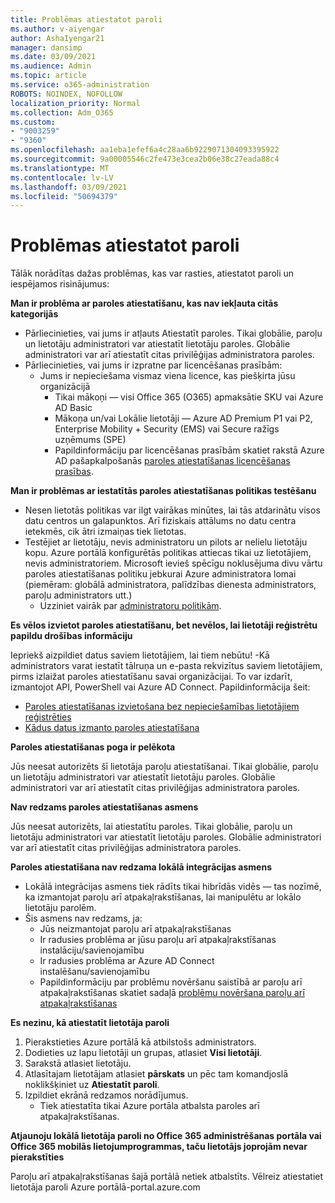 ```yaml
---
title: Problēmas atiestatot paroli
ms.author: v-aiyengar
author: AshaIyengar21
manager: dansimp
ms.date: 03/09/2021
ms.audience: Admin
ms.topic: article
ms.service: o365-administration
ROBOTS: NOINDEX, NOFOLLOW
localization_priority: Normal
ms.collection: Adm_O365
ms.custom:
- "9003259"
- "9360"
ms.openlocfilehash: aa1eba1efef6a4c28aa6b9229071304093395922
ms.sourcegitcommit: 9a00005546c2fe473e3cea2b06e38c27eada88c4
ms.translationtype: MT
ms.contentlocale: lv-LV
ms.lasthandoff: 03/09/2021
ms.locfileid: "50694379"
---
```

# <a name="problems-resetting-password"></a>Problēmas atiestatot paroli

Tālāk norādītas dažas problēmas, kas var rasties, atiestatot paroli un iespējamos risinājumus:

**Man ir problēma ar paroles atiestatīšanu, kas nav iekļauta citās kategorijās**

- Pārliecinieties, vai jums ir atļauts Atiestatīt paroles. Tikai globālie, paroļu un lietotāju administratori var atiestatīt lietotāju paroles. Globālie administratori var arī atiestatīt citas privilēģijas administratora paroles.
- Pārliecinieties, vai jums ir izpratne par licencēšanas prasībām:
    - Jums ir nepieciešama vismaz viena licence, kas piešķirta jūsu organizācijā
        - Tikai mākoņi — visi Office 365 (O365) apmaksātie SKU vai Azure AD Basic
        - Mākoņa un/vai Lokālie lietotāji — Azure AD Premium P1 vai P2, Enterprise Mobility + Security (EMS) vai Secure ražīgs uzņēmums (SPE)
        - Papildinformāciju par licencēšanas prasībām skatiet rakstā Azure AD pašapkalpošanās [paroles atiestatīšanas licencēšanas prasības](https://docs.microsoft.com/azure/active-directory/active-directory-passwords-licensing?WT.mc_id=Portal-Microsoft_Azure_Support).

**Man ir problēmas ar iestatītās paroles atiestatīšanas politikas testēšanu**

- Nesen lietotās politikas var ilgt vairākas minūtes, lai tās atdarinātu visos datu centros un galapunktos. Arī fiziskais attālums no datu centra ietekmēs, cik ātri izmaiņas tiek lietotas.
- Testējiet ar lietotāju, nevis administratoru un pilots ar nelielu lietotāju kopu. Azure portālā konfigurētās politikas attiecas tikai uz lietotājiem, nevis administratoriem. Microsoft ievieš spēcīgu noklusējuma divu vārtu paroles atiestatīšanas politiku jebkurai Azure administratora lomai (piemēram: globālā administratora, palīdzības dienesta administrators, paroļu administrators utt.)
    - Uzziniet vairāk par [administratoru politikām](https://docs.microsoft.com/azure/active-directory/active-directory-passwords-policy?WT.mc_id=Portal-Microsoft_Azure_Support#administrator-password-policy-differences).

**Es vēlos izvietot paroles atiestatīšanu, bet nevēlos, lai lietotāji reģistrētu papildu drošības informāciju**

Iepriekš aizpildiet datus saviem lietotājiem, lai tiem nebūtu! -Kā administrators varat iestatīt tālruņa un e-pasta rekvizītus saviem lietotājiem, pirms izlaižat paroles atiestatīšanu savai organizācijai. To var izdarīt, izmantojot API, PowerShell vai Azure AD Connect. Papildinformācija šeit:
- [Paroles atiestatīšanas izvietošana bez nepieciešamības lietotājiem reģistrēties](https://docs.microsoft.com/azure/active-directory/active-directory-passwords-policy?WT.mc_id=Portal-Microsoft_Azure_Support#administrator-password-policy-differences)
- [Kādus datus izmanto paroles atiestatīšana](https://docs.microsoft.com/azure/active-directory/active-directory-passwords-data?WT.mc_id=Portal-Microsoft_Azure_Support)

**Paroles atiestatīšanas poga ir pelēkota**

Jūs neesat autorizēts šī lietotāja paroļu atiestatīšanai. Tikai globālie, paroļu un lietotāju administratori var atiestatīt lietotāju paroles. Globālie administratori var arī atiestatīt citas privilēģijas administratora paroles.

**Nav redzams paroles atiestatīšanas asmens**

Jūs neesat autorizēts, lai atiestatītu paroles. Tikai globālie, paroļu un lietotāju administratori var atiestatīt lietotāju paroles. Globālie administratori var arī atiestatīt citas privilēģijas administratora paroles.

**Paroles atiestatīšana nav redzama lokālā integrācijas asmens**

- Lokālā integrācijas asmens tiek rādīts tikai hibrīdās vidēs — tas nozīmē, ka izmantojat paroļu arī atpakaļrakstīšanas, lai manipulētu ar lokālo lietotāju parolēm.
- Šis asmens nav redzams, ja:
    - Jūs neizmantojat paroļu arī atpakaļrakstīšanas
    - Ir radusies problēma ar jūsu paroļu arī atpakaļrakstīšanas instalāciju/savienojamību
    - Ir radusies problēma ar Azure AD Connect instalēšanu/savienojamību
    - Papildinformāciju par problēmu novēršanu saistībā ar paroļu arī atpakaļrakstīšanas skatiet sadaļā [problēmu novēršana paroļu arī atpakaļrakstīšanas](https://docs.microsoft.com/azure/active-directory/active-directory-passwords-data?WT.mc_id=Portal-Microsoft_Azure_Support)

**Es nezinu, kā atiestatīt lietotāja paroli**

1. Pierakstieties Azure portālā kā atbilstošs administrators.
1. Dodieties uz lapu lietotāji un grupas, atlasiet **Visi lietotāji**.
1. Sarakstā atlasiet lietotāju.
1. Atlasītajam lietotājam atlasiet **pārskats** un pēc tam komandjoslā noklikšķiniet uz **Atiestatīt paroli**.
1. Izpildiet ekrānā redzamos norādījumus.
    - Tiek atiestatīta tikai Azure portāla atbalsta paroles arī atpakaļrakstīšanas.

**Atjaunoju lokālā lietotāja paroli no Office 365 administrēšanas portāla vai Office 365 mobilās lietojumprogrammas, taču lietotājs joprojām nevar pierakstīties**

Paroļu arī atpakaļrakstīšanas šajā portālā netiek atbalstīts. Vēlreiz atiestatiet lietotāja paroli Azure portālā-portal.azure.com

